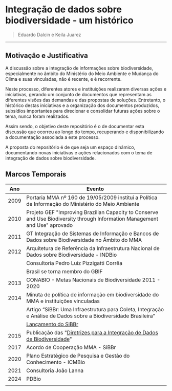 # Integração de dados sobre biodiversidade - um histórico
>Eduardo Dalcin e Keila Juarez

--- 

## Motivação e Justificativa

A discussão sobre a integração de informações sobre biodiversidade, especialmente no âmbito do Ministério do Meio Ambiente e Mudança do Clima e suas vinculadas, não é recente, e é recorrente.

Neste processo, diferentes atores e instituições realizaram diversas ações e iniciativas, gerando um conjunto de documentos que representam as diferentes visões das demandas e das propostas de soluções. Entretanto, o histórico destas iniciativas e a organização dos documentos produzidos, subsídios importantes para direcionar e consolidar futuras ações sobre o tema, nunca foram realizados.

Assim sendo, o objetivo deste repositório é o de documentar esta discussão que ocorreu ao longo do tempo, recuperando e disponibilizando a documentação associada a este processo.

A proposta do repositório é de que seja um espaço dinâmico, documentando novas iniciativas e ações relacionados com o tema de integração de dados sobre biodiversidade.

## Marcos Temporais

| Ano | Evento |
|---|---|
| 2009 | Portaria MMA nº 160 de 19/05/2009 institui a Política de Informação do Ministério do Meio Ambiente |  |
| 2010 | Projeto GEF "Improving Brazilian Capacity to Conserve and Use Biodiversity through Information Management and Use" aprovado |  |
| 2011 | GT Integração de Sistemas de Informação e Bancos de Dados sobre Biodiversidade no Âmbito do MMA |
| 2012 | Arquitetura de Referência da Infraestrutura Nacional de Dados sobre Biodiversidade - INDBio |
|  | Consultoria Pedro Luiz Pizzigatti Corrêa |
|  | Brasil se torna membro do GBIF |
| 2013 | CONABIO - Metas Nacionais de Biodiversidade 2011 - 2020 |
| 2014 | Minuta de política de informação em biodiversidade do MMA e instituições vinculadas |
|  | Artigo “SiBBr: Uma Infraestrutura para Coleta, Integração e Análise de Dados sobre a Biodiversidade Brasileira” |
|  | [Lançamento do SiBBr](https://github.com/edalcin/historicoIntegracaoDadosBiodiv/blob/69d2e5bb6db5397532a21cd00b790a5d24442d3c/docs/conviteLancamento%20SiBBr.png) |
| 2015 | Publicação das "[Diretrizes para a Integração de Dados de Biodiversidade](https://github.com/edalcin/historicoIntegracaoDadosBiodiv/blob/69d2e5bb6db5397532a21cd00b790a5d24442d3c/docs/diretrizes_para_a_integra%C3%A7%C3%A3o_de_dados_de_biodiversidade_-_2015.pdf)" |
| 2017 | Acordo de Cooperação MMA - SiBBr |
| 2020 | Plano Estratégico de Pesquisa e Gestão do Conhecimento - ICMBio |
| 2021 | Consultoria João Lanna |
| 2024 | PDBio |
|  |  |
